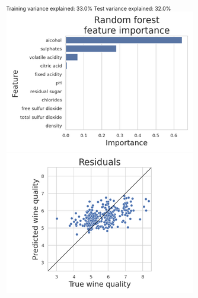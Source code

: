 Training variance explained: 33.0%
Test variance explained: 32.0%
![](feature_importance.png)
![](residuals.png)
